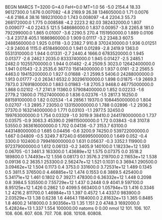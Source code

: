 BEGN
MARCS T=3200 G=4.0 FeH=0.0 MT=1.0
                  56
-5.0 2154.4 18.33 96127300.0 1.676 0.007082 
-4.8 2169.9 26.38 134605000.0 1.71 0.0076 
-4.6 2186.4 38.16 189231000.0 1.743 0.008097 
-4.4 2204.3 55.73 268172000.0 1.775 0.008588 
-4.2 2223.2 82.03 382432000.0 1.807 0.009077 
-4.0 2243.5 121.5 548686000.0 1.837 0.00957 
-3.8 2265.8 181.0 792299000.0 1.865 0.01007 
-3.6 2290.5 270.4 1151950000.0 1.889 0.0106 
-3.4 2317.8 405.1 1686960000.0 1.909 0.01117 
-3.2 2348.3 607.5 2488560000.0 1.925 0.0118 
-3.0 2382.7 910.8 3702430000.0 1.936 0.01251 
-2.9 2400.6 1115.0 4518490000.0 1.941 0.01289 
-2.8 2419.9 1363.0 5531310000.0 1.944 0.01331 
-2.7 2440.4 1666.0 6783520000.0 1.945 0.01377 
-2.6 2462.1 2035.0 8333740000.0 1.945 0.01427 
-2.5 2485.1 2482.0 10255700000.0 1.944 0.01482 
-2.4 2509.5 3023.0 12642400000.0 1.941 0.01543 
-2.3 2535.6 3677.0 15614000000.0 1.937 0.0161 
-2.2 2565.5 4463.0 19415200000.0 1.927 0.01688 
-2.1 2599.5 5406.0 24288000000.0 1.913 0.01777 
-2.0 2634.1 6532.0 30296100000.0 1.898 0.01875 
-1.9 2669.3 7873.0 37691800000.0 1.883 0.01983 
-1.8 2705.3 9468.0 46775000000.0 1.868 0.02102 
-1.7 2741.9 11360.0 57908400000.0 1.852 0.02233 
-1.6 2779.2 13600.0 71527400000.0 1.836 0.02376 
-1.5 2817.3 16250.0 88159100000.0 1.82 0.02534 
-1.4 2856.1 19370.0 108445000000.0 1.804 0.02707 
-1.3 2895.7 23050.0 133150000000.0 1.788 0.02896 
-1.2 2936.2 27370.0 163214000000.0 1.771 0.03103 
-1.1 2977.5 32450.0 199763000000.0 1.754 0.03329 
-1.0 3019.9 38410.0 244178000000.0 1.737 0.03575 
-0.9 3063.3 45390.0 298115000000.0 1.72 0.03843 
-0.8 3107.8 53550.0 363616000000.0 1.702 0.04136 
-0.7 3153.7 63100.0 443148000000.0 1.685 0.04456 
-0.6 3200.9 74250.0 539722000000.0 1.667 0.04809 
-0.5 3249.7 87240.0 656995000000.0 1.649 0.052 
-0.4 3300.0 102400.0 799416000000.0 1.631 0.05637 
-0.3 3352.1 119900.0 972379000000.0 1.612 0.06133 
-0.2 3405.9 140100.0 1.18233e+12 1.593 0.06705 
-0.1 3461.3 163300.0 1.43689e+12 1.575 0.07375 
0.0 3518.2 189800.0 1.74493e+12 1.556 0.08173 
0.1 3576.3 219700.0 2.11653e+12 1.538 0.09136 
0.2 3635.1 253300.0 2.56247e+12 1.521 0.1031 
0.3 3694.1 290500.0 3.09462e+12 1.504 0.1173 
0.4 3753.0 331600.0 3.72531e+12 1.489 0.1345 
0.5 3811.5 376500.0 4.46885e+12 1.474 0.1553 
0.6 3869.5 425400.0 5.34171e+12 1.461 0.1802 
0.7 3927.1 478300.0 6.36332e+12 1.448 0.2098 
0.8 3984.5 535500.0 7.55729e+12 1.437 0.2448 
0.9 4041.9 597100.0 8.95125e+12 1.426 0.2862 
1.0 4099.5 663400.0 1.05794e+13 1.416 0.3346 
1.2 4216.2 811700.0 1.46984e+13 1.397 0.4572 
1.4 4337.0 983900.0 2.03529e+13 1.38 0.6238 
1.6 4464.1 1184000.0 2.81632e+13 1.365 0.8485 
1.8 4600.2 1418000.0 3.90356e+13 1.35 1.151 
2.0 4748.3 1692000.0 5.42824e+13 1.337 1.554 
100000.00
natoms              0      0.00
nmol          12
          101.         106.       107.      108.         606.        607.        608.
          707.         708.       808.    10108.       60808.
